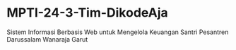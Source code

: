 # MPTI-24-3-Tim-DikodeAja
Sistem Informasi Berbasis Web untuk Mengelola Keuangan Santri Pesantren Darussalam Wanaraja Garut
